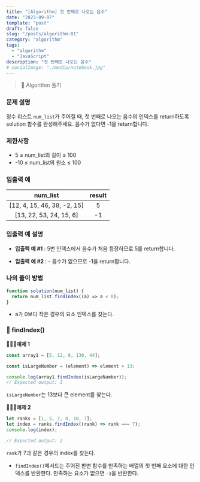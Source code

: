 ```yaml
---
title: "[Algorithm] 첫 번째로 나오는 음수"
date: "2023-09-07"
template: "post"
draft: false
slug: "/posts/algorithm-01"
category: "algorithm"
tags:
  - "algorithm"
  - "JavaScript"
description: "첫 번째로 나오는 음수"
# socialImage: "./media/notebook.jpg"
---
```


> 🗿 Algorithm 풀기

### 문제 설명

정수 리스트 `num_list`가 주어질 때, 첫 번째로 나오는 음수의 인덱스를 return하도록 solution 함수를 완성해주세요. 음수가 없다면 -1을 return합니다.

### 제한사항

- 5 ≤ num_list의 길이 ≤ 100
- -10 ≤ num_list의 원소 ≤ 100

### 입출력 예

|          num_list           | result |
| :-------------------------: | :----: |
| [12, 4, 15, 46, 38, -2, 15] |   5    |
|   [13, 22, 53, 24, 15, 6]   |   -1   |

### 입출력 예 설명

- **입출력 예 #1** : 5번 인덱스에서 음수가 처음 등장하므로 5를 return합니다.

- **입출력 예 #2** : - 음수가 없으므로 -1을 return합니다.

### 나의 풀이 방법

```js
function solution(num_list) {
  return num_list.findIndex((a) => a < 0);
}
```

- a가 0보다 작은 경우의 요소 인덱스를 찾는다.

### 🐌 findIndex()

🦸🏻‍♀️**예제 1**

```js
const array1 = [5, 12, 8, 130, 44];

const isLargeNumber = (element) => element > 13;

console.log(array1.findIndex(isLargeNumber));
// Expected output: 3
```

`isLargeNumber`는 13보다 큰 element를 찾는다.

🦸🏻‍♀️**예제 2**

```js
let ranks = [1, 5, 7, 8, 10, 7];
let index = ranks.findIndex((rank) => rank === 7);
console.log(index);

// Expected output: 2
```

`rank`가 7과 같은 경우의 index를 찾는다.

- `findIndex()`메서드는 주어진 판변 함수를 만족하는 배열의 첫 번째 요소에 대한 인덱스를 반환한다. 만족하는 요소가 없으면 `-1`을 반환한다.
